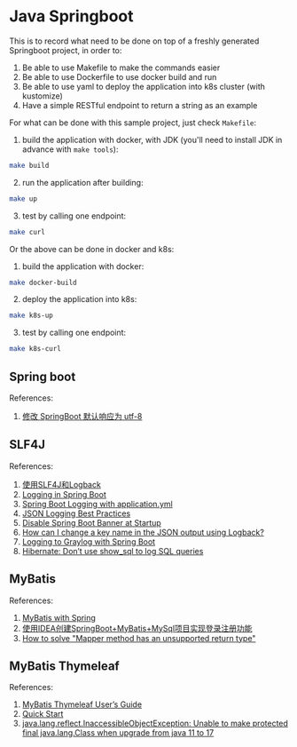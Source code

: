 # Java Springboot

This is to record what need to be done on top of a freshly generated Springboot project, in order to:
1. Be able to use Makefile to make the commands easier
2. Be able to use Dockerfile to use docker build and run
3. Be able to use yaml to deploy the application into k8s cluster (with kustomize)
4. Have a simple RESTful endpoint to return a string as an example


For what can be done with this sample project, just check `Makefile`:
1. build the application with docker, with JDK (you'll need to install JDK in advance with `make tools`):
```BASH
make build
```

2. run the application after building:
```BASH
make up
```

3. test by calling one endpoint:
```BASH
make curl
```

Or the above can be done in docker and k8s:
1. build the application with docker:
```BASH
make docker-build
```

2. deploy the application into k8s:
```BASH
make k8s-up
```

3. test by calling one endpoint:
```BASH
make k8s-curl
```

## Spring boot
References:
1. [修改 SpringBoot 默认响应为 utf-8](https://blog.csdn.net/howeres/article/details/124751106)

## SLF4J
References:
1. [使用SLF4J和Logback](https://www.liaoxuefeng.com/wiki/1252599548343744/1264739155914176)
2. [Logging in Spring Boot](https://www.baeldung.com/spring-boot-logging)
3. [Spring Boot Logging with application.yml](https://howtodoinjava.com/spring-boot2/logging/configure-logging-application-yml/)
4. [JSON Logging Best Practices](https://www.loggly.com/use-cases/json-logging-best-practices/)
5. [Disable Spring Boot Banner at Startup](https://www.baeldung.com/spring-boot-disable-banner)
6. [How can I change a key name in the JSON output using Logback?](https://stackoverflow.com/questions/59718108/how-can-i-change-a-key-name-in-the-json-output-using-logback)
7. [Logging to Graylog with Spring Boot](https://www.baeldung.com/graylog-with-spring-boot)
8. [Hibernate: Don’t use show_sql to log SQL queries](https://medium.com/javarevisited/hibernate-dont-use-show-sql-to-log-sql-queries-8698cb3013b9)

## MyBatis
References:
1. [MyBatis with Spring](https://www.baeldung.com/spring-mybatis)
2. [使用IDEA创建SpringBoot+MyBatis+MySql项目实现登录注册功能](https://bbs.huaweicloud.com/blogs/350657)
3. [How to solve "Mapper method has an unsupported return type"](https://stackoverflow.com/questions/66239665/how-to-solve-mapper-method-has-an-unsupported-return-type)

## MyBatis Thymeleaf
References:
1. [MyBatis Thymeleaf User’s Guide](https://mybatis.org/thymeleaf-scripting/user-guide.html)
2. [Quick Start](https://github.com/mybatis/thymeleaf-scripting/wiki/Quick-Start)
3. [java.lang.reflect.InaccessibleObjectException: Unable to make protected final java.lang.Class when upgrade from java 11 to 17](https://stackoverflow.com/questions/68168691/java-lang-reflect-inaccessibleobjectexception-unable-to-make-protected-final-ja)
